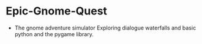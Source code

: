 ﻿# Epic-Gnome-Quest
 - The gnome adventure simulator
Exploring dialogue waterfalls and basic python and the pygame library.
